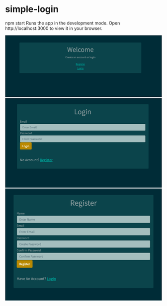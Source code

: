 # simple-login


npm start
Runs the app in the development mode.
Open http://localhost:3000 to view it in your browser.

![welcome-screenshot](./welcome-screenshot.png?raw=true "wlecome-screenshot")
![login-screenshot](./login-screenshot.png?raw=true "login-screenshot")
![register-screenshot](./register-screenshot.png?raw=true "register-screenshot")

